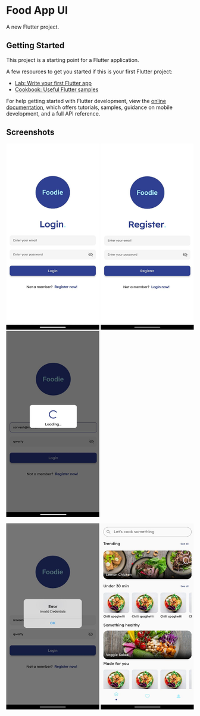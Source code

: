 # Food App UI

A new Flutter project.

## Getting Started

This project is a starting point for a Flutter application.

A few resources to get you started if this is your first Flutter project:

- [Lab: Write your first Flutter app](https://docs.flutter.dev/get-started/codelab)
- [Cookbook: Useful Flutter samples](https://docs.flutter.dev/cookbook)

For help getting started with Flutter development, view the
[online documentation](https://docs.flutter.dev/), which offers tutorials,
samples, guidance on mobile development, and a full API reference.

## Screenshots

<p float="left">
<img src="https://github.com/Naveenchand06/Food-App/raw/master/assets/screenshots/login.jpeg" width="250" height="500">
<img src="https://github.com/Naveenchand06/Food-App/raw/master/assets/screenshots/register.jpeg" width="250" height="500">
<img src="https://raw.githubusercontent.com/Naveenchand06/Food-App/master/assets/screenshots/loading.jpeg" width="250" height="500">
</p>
<p float="left">

<img src="https://github.com/Naveenchand06/Food-App/raw/master/assets/screenshots/error.jpeg" width="250" height="500">
<img src="https://github.com/Naveenchand06/Food-App/raw/master/assets/screenshots/explore-screen.jpeg" width="250" height="500">
</p>
